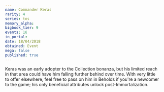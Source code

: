 ```yaml
---
name: Commander Keras
rarity: 4
series: tos
memory_alpha:
bigbook_tier: 9
events: 18
in_portal:
date: 18/04/2018
obtained: Event
mega: false
published: true
---
```


Keras was an early adopter to the Collection bonanza, but his limited reach in that area could have him falling further behind over time. With very little to offer elsewhere, feel free to pass on him in Beholds if you're a newcomer to the game; his only beneficial attributes unlock post-Immortalization.
